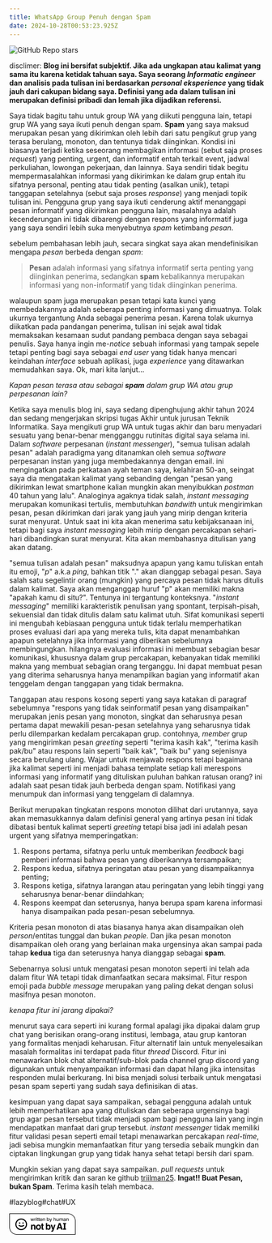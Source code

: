 ```yaml
---
title: WhatsApp Group Penuh dengan Spam
date: 2024-10-28T00:53:23.925Z
---
```



![GitHub Repo stars](https://img.shields.io/github/stars/triilman25/tinymind-blog?style=for-the-badge&labelColor=%23dfe4ea&color=%23ffffff&link=https%3A%2F%2Fgithub.com%2Ftriilman25%2Ftinymind-blog)

disclimer:
**Blog ini bersifat subjektif. Jika ada ungkapan atau kalimat yang sama itu karena ketidak tahuan saya. Saya seorang *Informatic engineer* dan analisis pada tulisan ini berdasarkan *personal eksperience* yang tidak jauh dari cakupan bidang saya. Definisi yang ada dalam tulisan ini merupakan definisi pribadi dan lemah jika dijadikan referensi.**

Saya tidak bagitu tahu untuk group WA yang diikuti pengguna lain, tetapi grup WA yang saya ikuti penuh dengan spam. **Spam** yang saya maksud merupakan pesan yang dikirimkan oleh lebih dari satu pengikut grup yang terasa berulang, monoton, dan tentunya tidak diinginkan. Kondisi ini biasanya terjadi ketika seseorang membagikan informasi (sebut saja proses *request*) yang penting, urgent, dan informatif entah terkait event, jadwal perkuliahan, lowongan pekerjaan, dan lainnya. Saya sendiri tidak begitu mempermasalahkan informasi yang dikirimkan ke dalam grup entah itu sifatnya personal, penting atau tidak penting (asalkan unik), tetapi tanggapan setelahnya (sebut saja proses *response*) yang menjadi topik tulisan ini. Pengguna grup yang saya ikuti cenderung aktif menanggapi pesan informatif yang dikirimkan pengguna lain, masalahnya adalah kecenderungan ini tidak dibarengi dengan respons yang informatif juga yang saya sendiri lebih suka menyebutnya *spam* ketimbang *pesan*.

sebelum pembahasan lebih jauh, secara singkat saya akan mendefinisikan mengapa *pesan* berbeda dengan *spam*:
> **Pesan** adalah informasi yang sifatnya informatif serta penting yang diinginkan penerima, sedangkan **spam** kebalikannya merupakan informasi yang non-informatif yang tidak diinginkan penerima.

walaupun spam juga merupakan pesan tetapi kata kunci yang membedakannya adalah seberapa penting informasi yang dimuatnya. Tolak ukurnya tergantung Anda sebagai penerima pesan. Karena tolak ukurnya diikatkan pada pandangan penerima, tulisan ini sejak awal tidak memaksakan kesamaan sudut pandang pembaca dengan saya sebagai penulis. Saya hanya ingin me-*notice* sebuah informasi yang tampak sepele tetapi penting bagi saya sebagai *end user* yang tidak hanya mencari keindahan *interface* sebuah aplikasi, juga *experience* yang ditawarkan memudahkan saya. Ok, mari kita lanjut...

_Kapan pesan terasa atau sebagai **spam** dalam grup WA atau grup perpesanan lain?_ 

Ketika saya menulis blog ini, saya sedang dipenghujung akhir tahun 2024 dan sedang mengerjakan skripsi tugas Akhir untuk jurusan Teknik Informatika. Saya mengikuti grup WA untuk tugas akhir dan baru menyadari sesuatu yang benar-benar mengganggu rutinitas digital saya selama ini. Dalam *software* perpesanan (*instant messenger*), "semua tulisan adalah pesan" adalah paradigma yang ditanamkan oleh semua *software* perpesanan instan yang juga membedakannya dengan email. ini mengingatkan pada perkataan ayah teman saya, kelahiran 50-an, seingat saya dia mengatakan kalimat yang sebanding dengan "pesan yang dikirimkan lewat smartphone kalian mungkin akan menyibukkan *postman* 40 tahun yang lalu". Analoginya agaknya tidak salah, *instant messaging* merupakan komunikasi tertulis, membutuhkan *bandwith* untuk mengirimkan pesan, pesan dikirimkan dari jarak yang jauh yang mirip dengan kriteria surat menyurat. Untuk saat ini kita akan menerima satu kebijaksanaan ini, tetapi bagi saya *instant messaging* lebih mirip dengan percakapan sehari-hari dibandingkan surat menyurat. Kita akan membahasnya ditulisan yang akan datang.

"semua tulisan adalah pesan" maksudnya apapun yang kamu tuliskan entah itu emoji, "*p*" a.k.a *ping*, bahkan titik "." akan dianggap sebagai pesan. Saya salah satu segelintir orang (mungkin) yang percaya pesan tidak harus ditulis dalam kalimat. Saya akan menganggap huruf "p" akan memiliki makna "apakah kamu di situ?". Tentunya ini tergantung konteksnya. "*instant messaging*" memiliki karakteristik penulisan yang spontant, terpisah-pisah, sekuensial dan tidak ditulis dalam satu kalimat utuh. Sifat komunikasi seperti ini mengubah kebiasaan pengguna untuk tidak terlalu memperhatikan proses evaluasi dari apa yang mereka tulis, kita dapat menambahkan apapun setelahnya jika informasi yang diberikan sebelumnya membingungkan. hilangnya evaluasi informasi ini membuat sebagian besar komunikasi, khususnya dalam grup percakapan, kebanyakan tidak memiliki makna yang membuat sebagian orang terganggu. Ini dapat membuat pesan yang diterima seharusnya hanya menampilkan bagian yang informatif akan tenggelam dengan tanggapan yang tidak bermakna. 

 Tanggapan atau respons kosong seperti yang saya katakan di paragraf sebelumnya "respons yang tidak seinformatif pesan yang disampaikan" merupakan jenis pesan yang monoton, singkat dan seharusnya pesan pertama dapat mewakili pesan-pesan setelahnya yang seharusnya tidak perlu dilemparkan kedalam percakapan grup. contohnya, *member* grup yang mengirimkan pesan *greeting* seperti "terima kasih kak", "terima kasih pak/bu" atau respons lain seperti "baik kak", "baik bu" yang sejenisnya secara berulang ulang. Wajar untuk menjawab respons tetapi bagaimana jika kalimat seperti ini menjadi bahasa template setiap kali merespons informasi yang informatif yang dituliskan puluhan bahkan ratusan orang? ini adalah saat pesan tidak jauh berbeda dengan spam. Notifikasi yang menumpuk dan informasi yang tenggelam di dalamnya. 

Berikut merupakan tingkatan respons monoton dilihat dari urutannya, saya akan memasukkannya dalam definisi general yang artinya pesan ini tidak dibatasi bentuk kalimat seperti *greeting* tetapi bisa jadi ini adalah pesan urgent yang sifatnya memperingatkan:
1.  Respons pertama, sifatnya perlu untuk memberikan *feedback* bagi pemberi informasi bahwa pesan yang diberikannya tersampaikan;
2. Respons kedua, sifatnya peringatan atau pesan yang disampaikannya penting;
3. Respons ketiga, sifatnya larangan atau peringatan yang lebih tinggi yang seharusnya benar-benar diindahkan;
4. Respons keempat dan seterusnya, hanya berupa spam karena informasi hanya disampaikan pada pesan-pesan sebelumnya.

Kriteria pesan monoton di atas biasanya hanya akan disampaikan oleh *person*/entitas tunggal dan bukan *people*. Dan jika pesan monoton disampaikan oleh orang yang berlainan maka urgensinya akan sampai pada tahap **kedua** tiga dan seterusnya hanya dianggap sebagai **spam**. 

Sebenarnya solusi untuk mengatasi pesan monoton seperti ini telah ada dalam fitur WA tetapi tidak dimanfaatkan secara maksimal. Fitur respon emoji pada *bubble message* merupakan yang paling dekat dengan solusi masifnya pesan monoton. 

*kenapa fitur ini jarang dipakai?*

menurut saya cara seperti ini kurang formal apalagi jika dipakai dalam grup chat yang berisikan orang-orang institusi, lembaga, atau grup kantoran yang formalitas menjadi keharusan. Fitur alternatif lain untuk menyelesaikan masalah formalitas ini terdapat pada fitur *thread* Discord. Fitur ini menawarkan blok chat alternatif/sub-blok pada channel grup discord yang digunakan untuk menyampaikan informasi dan dapat hilang jika intensitas responden mulai berkurang. Ini bisa menjadi solusi terbaik untuk mengatasi pesan spam seperti yang sudah saya definisikan di atas.

kesimpuan yang dapat saya sampaikan, sebagai pengguna adalah untuk lebih memperhatikan apa yang dituliskan dan seberapa urgensinya bagi grup agar pesan tersebut tidak menjadi spam bagi pengguna lain yang ingin mendapatkan manfaat dari grup tersebut. *instant messenger* tidak memiliki fitur validasi pesan seperti email tetapi menawarkan percakapan *real-time*, jadi sebisa mungkin memanfaatkan fitur yang tersedia sebaik mungkin dan ciptakan lingkungan grup yang tidak hanya sehat tetapi bersih dari spam.
 
Mungkin sekian yang dapat saya sampaikan. *pull requests* untuk mengirimkan kritik dan saran ke github [triilman25][1]. **Ingat!! Buat Pesan, bukan Spam**. Terima kasih telah membaca.

[1]: https://github.com/triilman25/tinymind-blog/pulls
#lazyblog#chat#UX


![Written-By-Human-Not-By-AI-Badge-white.png](https://github.com/triilman25/tinymind-blog/blob/main/assets/images/2024-10-26/1729917860180.png?raw=true)